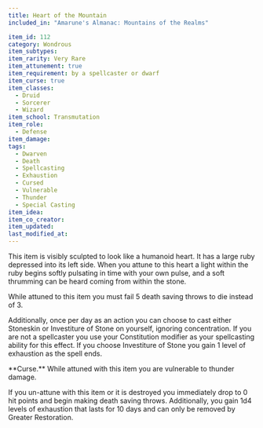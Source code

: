 ```yaml
---
title: Heart of the Mountain
included_in: "Amarune's Almanac: Mountains of the Realms"

item_id: 112
category: Wondrous
item_subtypes:
item_rarity: Very Rare
item_attunement: true
item_requirement: by a spellcaster or dwarf
item_curse: true
item_classes:
  - Druid
  - Sorcerer
  - Wizard
item_school: Transmutation
item_role:
  - Defense
item_damage:
tags:
  - Dwarven
  - Death
  - Spellcasting
  - Exhaustion
  - Cursed
  - Vulnerable
  - Thunder
  - Special Casting
item_idea:
item_co_creator:
item_updated:
last_modified_at:
---
```


This item is visibly sculpted to look like a humanoid heart. It has a large ruby depressed into its left side. When you attune to this heart a light within the ruby begins softly pulsating in time with your own pulse, and a soft thrumming can be heard coming from within the stone.

While attuned to this item you must fail 5 death saving throws to die instead of 3.

Additionally, once per day as an action you can choose to cast either <magic-spell>Stoneskin</magic-spell> or <magic-spell>Investiture of Stone</magic-spell> on yourself, ignoring concentration. If you are not a spellcaster you use your Constitution modifier as your spellcasting ability for this effect. If you choose <magic-spell>Investiture of Stone</magic-spell> you gain 1 level of exhaustion as the spell ends.

<!--excerpt-->
<div class="curse">
**Curse.** While attuned with this item you are vulnerable to thunder damage.

If you un-attune with this item or it is destroyed you immediately drop to 0 hit points and begin making death saving throws. Additionally, you gain 1d4 levels of exhaustion that lasts for 10 days and can only be removed by <magic-spell>Greater Restoration</magic-spell>.
</div>
